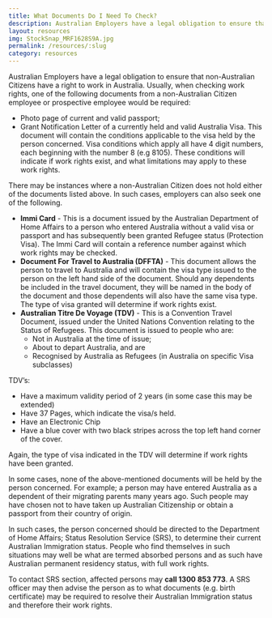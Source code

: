 ```yaml
---
title: What Documents Do I Need To Check?
description: Australian Employers have a legal obligation to ensure that non-Australian Citizens have a right to work in Australia.  Usually, when checking work rights, one of the following documents from a non-Australian Citizen employee or prospective employee would be required.
layout: resources
img: StockSnap_MRF1628S9A.jpg
permalink: /resources/:slug
category: resources
---
```


Australian Employers have a legal obligation to ensure that non-Australian Citizens have a right to work in Australia.  Usually, when checking work rights, one of the following documents from a non-Australian Citizen employee or prospective employee would be required:

+ Photo page of current and valid passport;
+ Grant Notification Letter of a currently held and valid Australia Visa.  This document will contain the conditions applicable to the visa held by the person concerned.  Visa conditions which apply all have 4 digit numbers, each beginning with the number 8 (e.g 8105).  These conditions will indicate if work rights exist, and what limitations may apply to these work rights. 

There may be instances where a non-Australian Citizen does not hold either of the documents listed above.  In such cases, employers can also seek one of the following.

+ **Immi Card** - This is a document issued by the Australian Department of Home Affairs to a person who entered Australia without a valid visa or passport and has subsequently been granted Refugee status (Protection Visa).  The Immi Card will contain a reference number against which work rights may be checked.  
+ **Document For Travel to Australia (DFFTA)** - This document allows the person to travel to Australia and will contain the visa type issued to the person on the left hand side of the document.  Should any dependents be included in the travel document, they will be named in the body of the document and those dependents will also have the same visa type.  The type of visa granted will determine if work rights exist.
+ **Australian Titre De Voyage (TDV)** - This is a Convention Travel Document, issued under the United Nations Convention relating to the Status of Refugees.  This document is issued to people who are:
    * Not in Australia at the time of issue;
    * About to depart Australia, and are
    * Recognised by Australia as Refugees (in Australia on specific Visa subclasses)

TDV’s:

+ Have a maximum validity period of 2 years (in some case this may be extended)
+ Have 37 Pages, which indicate the visa/s held.
+ Have an Electronic Chip
+ Have a blue cover with two black stripes across the top left hand corner of the cover.

Again, the type of visa indicated in the TDV will determine if work rights have been granted.

In some cases, none of the above-mentioned documents will be held by the person concerned.  For example; a person may have entered Australia as a dependent of their migrating parents many years ago.  Such people may have chosen not to have taken up Australian Citizenship or obtain a passport from their country of origin.

In such cases, the person concerned should be directed to the Department of Home Affairs; Status Resolution Service (SRS), to determine their current Australian Immigration status.  People who find themselves in such situations may well be what are termed absorbed persons and as such have Australian permanent residency status, with full work rights.

To contact SRS section, affected persons may **call 1300 853 773**.  A SRS officer may then advise the person as to what documents (e.g. birth certificate) may be required to resolve their Australian Immigration status and therefore their work rights.
